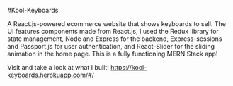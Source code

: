 #Kool-Keyboards

A React.js-powered ecommerce website that shows keyboards to sell. The UI features components made from React.js, I used the Redux library for state management, Node and Express for the backend, Express-sessions and Passport.js for user authentication, and React-Slider for the sliding animation in the home page. This is a fully functioning MERN Stack app!

Visit and take a look at what I built! https://kool-keyboards.herokuapp.com/#/
